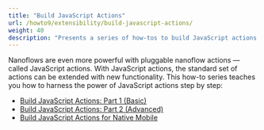 ```yaml
---
title: "Build JavaScript Actions"
url: /howto9/extensibility/build-javascript-actions/
weight: 40
description: "Presents a series of how-tos to build JavaScript actions step by step."
---
```


Nanoflows are even more powerful with pluggable nanoflow actions — called JavaScript actions. With JavaScript actions, the standard set of actions can be extended with new functionality. This how-to series teaches you how to harness the power of JavaScript actions step by step: 

* [Build JavaScript Actions: Part 1 (Basic)](/howto9/extensibility/write-javascript-actions/)
* [Build JavaScript Actions: Part 2 (Advanced)](/howto9/extensibility/write-javascript-github/)
* [Build JavaScript Actions for Native Mobile](/howto9/extensibility/create-native-javascript-action/)
